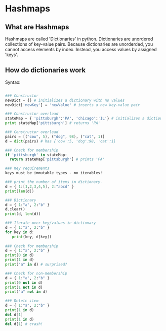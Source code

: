 # Hashmaps

## What are Hashmaps
Hashmaps are called 'Dictionaries' in python. </n>
Dictionaries are unordered collections of key-value pairs. </n>
Because dictionaries are unorderded, you cannot access elements by index. Instead, you access values by assigned 'keys'. 

## How do dictionaries work
Syntax:
```python

### Constructor
newDict = {} # initializes a dictionary with no values
newDict['newKey'] = 'newValue' # inserts a new key-value pair

### Constructor overload
stateMap = { 'pittsburgh':'PA', 'chicago':'IL'} # initializes a dictionary with predefined values
print stateMap['pittsburgh'] # returns 'PA'

### Constructor overload
pairs = [("cow", 5), ("dog", 98), ("cat", 1)]
d = dict(pairs) # has {'cow':5, 'dog':98, 'cat':1}

### Check for membership
if 'pittsburgh' in stateMap:
  return stateMap['pittsburgh'] # prints 'PA'

### Key requirements
keys must be immutable types - no iterables!

### print the number of items in dictionary.
d = { 1:[1,2,3,4,5], 2:"abcd" }
print(len(d))

### Dictionary
d = { 1:"a", 2:"b" }
d.clear()
print(d, len(d))

### Iterate over key/values in dictionary
d = { 1:"a", 2:"b" }
for key in d:
   print(key, d[key])
   
### Check for membership
d = { 1:"a", 2:"b" }
print(0 in d)
print(1 in d)
print("a" in d) # surprised?

### Check for non-membership
d = { 1:"a", 2:"b" }
print(0 not in d)
print(1 not in d)
print("a" not in d)

### Delete item
d = { 1:"a", 2:"b" }
print(1 in d)
del d[1]
print(1 in d)
del d[1] # crash!

```
